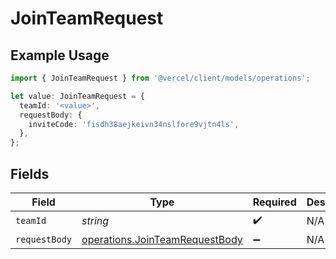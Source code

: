 # JoinTeamRequest

## Example Usage

```typescript
import { JoinTeamRequest } from '@vercel/client/models/operations';

let value: JoinTeamRequest = {
  teamId: '<value>',
  requestBody: {
    inviteCode: 'fisdh38aejkeivn34nslfore9vjtn4ls',
  },
};
```

## Fields

| Field         | Type                                                                             | Required           | Description |
| ------------- | -------------------------------------------------------------------------------- | ------------------ | ----------- |
| `teamId`      | _string_                                                                         | :heavy_check_mark: | N/A         |
| `requestBody` | [operations.JoinTeamRequestBody](../../models/operations/jointeamrequestbody.md) | :heavy_minus_sign: | N/A         |
